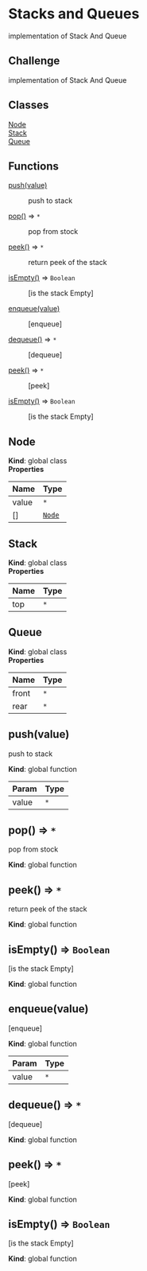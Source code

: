 # Stacks and Queues
implementation of Stack And Queue

## Challenge
implementation of Stack And Queue 

## Classes

<dl>
<dt><a href="#Node">Node</a></dt>
<dd></dd>
<dt><a href="#Stack">Stack</a></dt>
<dd></dd>
<dt><a href="#Queue">Queue</a></dt>
<dd></dd>
</dl>

## Functions

<dl>
<dt><a href="#push">push(value)</a></dt>
<dd><p>push to stack</p>
</dd>
<dt><a href="#pop">pop()</a> ⇒ <code>*</code></dt>
<dd><p>pop from stock</p>
</dd>
<dt><a href="#peek">peek()</a> ⇒ <code>*</code></dt>
<dd><p>return peek of the stack</p>
</dd>
<dt><a href="#isEmpty">isEmpty()</a> ⇒ <code>Boolean</code></dt>
<dd><p>[is the stack Empty]</p>
</dd>
<dt><a href="#enqueue">enqueue(value)</a></dt>
<dd><p>[enqueue]</p>
</dd>
<dt><a href="#dequeue">dequeue()</a> ⇒ <code>*</code></dt>
<dd><p>[dequeue]</p>
</dd>
<dt><a href="#peek">peek()</a> ⇒ <code>*</code></dt>
<dd><p>[peek]</p>
</dd>
<dt><a href="#isEmpty">isEmpty()</a> ⇒ <code>Boolean</code></dt>
<dd><p>[is the stack Empty]</p>
</dd>
</dl>

<a name="Node"></a>

## Node
**Kind**: global class  
**Properties**

| Name | Type |
| --- | --- |
| value | <code>\*</code> |
| [] | [<code>Node</code>](#Node) |

<a name="Stack"></a>

## Stack
**Kind**: global class  
**Properties**

| Name | Type |
| --- | --- |
| top | <code>\*</code> |

<a name="Queue"></a>

## Queue
**Kind**: global class  
**Properties**

| Name | Type |
| --- | --- |
| front | <code>\*</code> |
| rear | <code>\*</code> |

<a name="push"></a>

## push(value)
push to stack

**Kind**: global function  

| Param | Type |
| --- | --- |
| value | <code>\*</code> |

<a name="pop"></a>

## pop() ⇒ <code>\*</code>
pop from stock

**Kind**: global function  
<a name="peek"></a>

## peek() ⇒ <code>\*</code>
return peek of the stack

**Kind**: global function  
<a name="isEmpty"></a>

## isEmpty() ⇒ <code>Boolean</code>
[is the stack Empty]

**Kind**: global function  
<a name="enqueue"></a>

## enqueue(value)
[enqueue]

**Kind**: global function  

| Param | Type |
| --- | --- |
| value | <code>\*</code> |

<a name="dequeue"></a>

## dequeue() ⇒ <code>\*</code>
[dequeue]

**Kind**: global function  
<a name="peek"></a>

## peek() ⇒ <code>\*</code>
[peek]

**Kind**: global function  
<a name="isEmpty"></a>

## isEmpty() ⇒ <code>Boolean</code>
[is the stack Empty]

**Kind**: global function  
